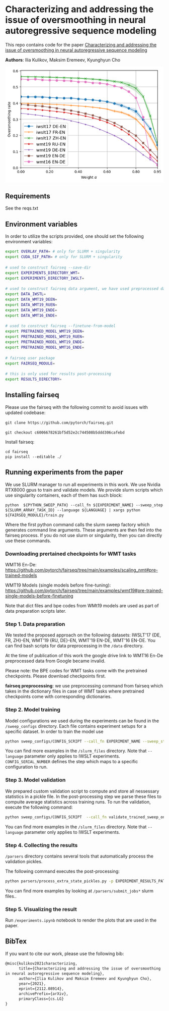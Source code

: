 # Characterizing and addressing the issue of oversmoothing in neural autoregressive sequence modeling

This repo contains code for the paper [Characterizing and addressing the issue of oversmoothing in neural autoregressive sequence modeling](https://arxiv.org/abs/2112.08914)

**Authors**: Ilia Kulikov, Maksim Eremeev, Kyunghyun Cho

![Oversmoothing rate plot](/oversmoothing_rate.png)

## Requirements

See the reqs.txt

## Environment variables

In order to utilize the scripts provided, one should set the following environment variables:

```bash
export OVERLAY_PATH= # only for SLURM + singularity
export CUDA_SIF_PATH= # only for SLURM + singularity

# used to construct fairseq --save-dir
export EXPERIMENTS_DIRECTORY_WMT=
export EXPERIMENTS_DIRECTORY_IWSLT=

# used to construct fairseq data argument, we have used preprocessed data from fairseq-preprocess
export DATA_IWSTL=
export DATA_WMT19_DEEN=
export DATA_WMT19_RUEN=
export DATA_WMT19_ENDE=
export DATA_WMT16_ENDE=

# used to construct fairseq --finetune-from-model
export PRETRAINED_MODEL_WMT19_DEEN=
export PRETRAINED_MODEL_WMT19_RUEN=
export PRETRAINED_MODEL_WMT19_ENDE=
export PRETRAINED_MODEL_WMT16_ENDE=

# fairseq user package
export FAIRSEQ_MODULE=

# this is only used for results post-processing
export RESULTS_DIRECTORY=
```

## Installing fairseq

Please use the fairseq with the following commit to avoid issues with updated codebase:

`git clone https://github.com/pytorch/fairseq.git`

`git checkout c6006678261bf5d52e2c744508b5ddd306cafebd`

Install fairseq:

```
cd fairseq
pip install --editable ./
```

## Running experiments from the paper

We use SLURM manager to run all experiments in this work. We use Nvidia RTX8000 gpus to train and validate models. We provide slurm scripts which use singularity containers, each of them has such block:

```
python  ${PYTHON_SWEEP_PATH} --call_fn ${EXPERIMENT_NAME} --sweep_step ${SLURM_ARRAY_TASK_ID} --language ${LANGUAGE} | xargs python ${FAIRSEQ_MODULE}/train.py
```

Where the first python command calls the slurm sweep factory which generates command line arguments. These arguments are then fed into the fairseq process. If you do not use slurm or singularity, then you can directly use these commands.

### Downloading prertained checkpoints for WMT tasks

WMT16 En-De: https://github.com/pytorch/fairseq/tree/main/examples/scaling_nmt#pre-trained-models

WMT19 Models (single models before fine-tuning): https://github.com/pytorch/fairseq/tree/main/examples/wmt19#pre-trained-single-models-before-finetuning 

Note that dict files and bpe codes from WMt19 models are used as part of data preparation scripts later.

### Step 1. Data preparation

We tested the proposed approach on the following datasets: IWSLT'17 {DE, FR, ZH}-EN, WMT'19 {RU, DE}-EN, WMT'19 EN-DE, WMT'16 EN-DE.
You can find bash scripts for data preprocessing in the `/data` directory.

At the time of publication of this work the google drive link to WMT16 En-De preprocessed data from Google became invalid.

Please note: the BPE codes for WMT tasks come with the pretrained checkpoints. Please download checkpoints first.

**fairseq preprocessing**: we use preprocessing command from fairseq which takes in the dictionary files in case of WMT tasks where pretrained checkpoints come with corresponding dictionaries.

### Step 2. Model training

Model configurations we used during the experiments can be found in the `/sweep_configs` directory. Each file contains experiment setups for a specific dataset. In order to train the model use

```bash
python sweep_configs/CONFIG_SCRIPT --call_fn EXPERIMENT_NAME --sweep_step CONFIG_SERIAL_NUMBER (--language SOURCE_LANGUAGE) | xargs python fairseq_module/train.py
```

You can find more examples in the `/slurm_files` directory. Note that `--language` parameter only applies to IWSLT experiments. `CONFIG_SERIAL_NUMBER` defines the step which maps to a specific configuration to run.

### Step 3. Model validation

We prepared custom validation script to compute and store all nessessary statistics in a pickle file. In the post-processing step we parse these files to compuite average statistics across training runs. To run the validation, execute the following command:

```bash
python sweep_configs/CONFIG_SCRIPT  --call_fn validate_trained_sweep_ontest --experiment_name_to_validate EXPERIMENT_NAME --sweep_step CONFIG_SERIAL_NUMBER --beam BEAM_SIZE (--language SOURCE_LANGUAGE) | xargs fairseq_module/validate.py
```

You can find more examples in the `/slurm_files` directory. Note that `--language` parameter only applies to IWSLT experiments.

### Step 4. Collecting the results

`/parsers` directory contains several tools that automatically process the validation pickles. 

The following command executes the post-processing:

```bash
python parsers/process_extra_state_pickles.py -p EXPERIMENT_RESULTS_PATH -b BEAM_SIZE -o OUTPUT_DIRECTORY
```

You can find more examples by looking at `/parsers/submit_jobs*` slurm files..

### Step 5. Visualizing the result

Run `/experiments.ipynb` notebook to render the plots that are used in the paper.


## BibTex

If you want to cite our work, please use the following bib:

```
@misc{kulikov2021characterizing,
      title={Characterizing and addressing the issue of oversmoothing in neural autoregressive sequence modeling}, 
      author={Ilia Kulikov and Maksim Eremeev and Kyunghyun Cho},
      year={2021},
      eprint={2112.08914},
      archivePrefix={arXiv},
      primaryClass={cs.LG}
}
```
